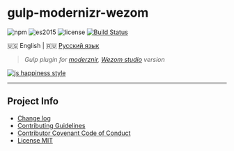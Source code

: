 # gulp-modernizr-wezom

![npm](https://img.shields.io/badge/node-6.3.1-yellow.svg)
![es2015](https://img.shields.io/badge/ECMAScript-2015_(ES6)-blue.svg)
![license](https://img.shields.io/badge/License-MIT-orange.svg)
[![Build Status](https://travis-ci.org/dutchenkoOleg/gulp-modernizr-wezom.svg?branch=master)](https://travis-ci.org/dutchenkoOleg/gulp-modernizr-wezom)

 
:us: English
|
:ru: [Русский язык](https://github.com/dutchenkoOleg/gulp-modernizr-wezom/blob/master/README-RU.md)

> _Gulp plugin for [moderznir](https://github.com/Modernizr/Modernizr), [Wezom studio](http://wezom.com.ua/) version_

[![js happiness style](https://cdn.rawgit.com/JedWatson/happiness/master/badge.svg)](https://github.com/JedWatson/happiness)

---

## Project Info

* [Change log](https://github.com/dutchenkoOleg/gulp-modernizr-wezom/blob/master/CHANGELOG.md)
* [Contributing Guidelines](https://github.com/dutchenkoOleg/gulp-modernizr-wezom/blob/master/CONTRIBUTING.md)
* [Contributor Covenant Code of Conduct](https://github.com/dutchenkoOleg/gulp-modernizr-wezom/blob/master/CODE_OF_CONDUCT.md)
* [License MIT](https://github.com/dutchenkoOleg/gulp-modernizr-wezom/blob/master/LICENSE)
